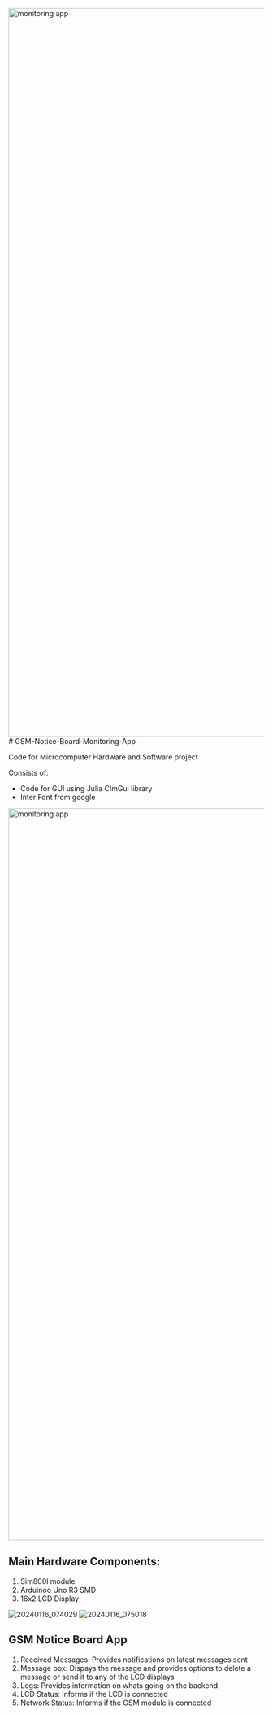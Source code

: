 <img width="1434" alt="monitoring app" src="https://github.com/davidAdeshinaArungbemi/GSM-Notice-Board-Monitoring-App/assets/105245707/2866bdca-3dcf-4665-b673-893e8821d4f8"># GSM-Notice-Board-Monitoring-App

Code for Microcomputer Hardware and Software project

Consists of:
- Code for GUI using Julia CImGui library
- Inter Font from google

<img width="1440" alt="monitoring app" src="https://github.com/davidAdeshinaArungbemi/GSM-Notice-Board-Monitoring-App/assets/105245707/6aecf3a5-f8d1-4b85-8881-42294a6325b1">

## Main Hardware Components:
1. Sim800l module
2. Arduinoo Uno R3 SMD
3. 16x2 LCD Display

![20240116_074029](https://github.com/davidAdeshinaArungbemi/GSM-Notice-Board-Monitoring-App/assets/105245707/a76ff6ff-d9c8-4ebe-8eb8-5e6c3f9921b2)
![20240116_075018](https://github.com/davidAdeshinaArungbemi/GSM-Notice-Board-Monitoring-App/assets/105245707/8df6d98f-4c03-422c-920b-86b2216addf4)

## GSM Notice Board App
1. Received Messages: Provides notifications on latest messages sent
2. Message box: Dispays the message and provides options to delete a message or send it to any of the LCD displays
3. Logs: Provides information on whats going on the backend
4. LCD Status: Informs if the LCD is connected
5. Network Status: Informs if the GSM module is connected
